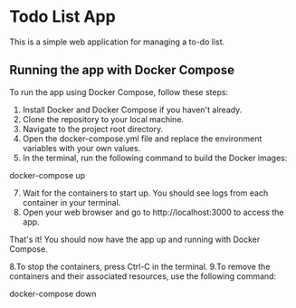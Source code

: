 # Todo List App

This is a simple web application for managing a to-do list.

## Running the app with Docker Compose

To run the app using Docker Compose, follow these steps:

1. Install Docker and Docker Compose if you haven't already.
2. Clone the repository to your local machine.
3. Navigate to the project root directory.
4. Open the docker-compose.yml file and replace the environment variables with your own values.
5. In the terminal, run the following command to build the Docker images:

docker-compose up

7. Wait for the containers to start up. You should see logs from each container in your terminal.
8. Open your web browser and go to http://localhost:3000 to access the app.

That's it! You should now have the app up and running with Docker Compose.

8.To stop the containers, press Ctrl-C in the terminal.
9.To remove the containers and their associated resources, use the following command:

docker-compose down

